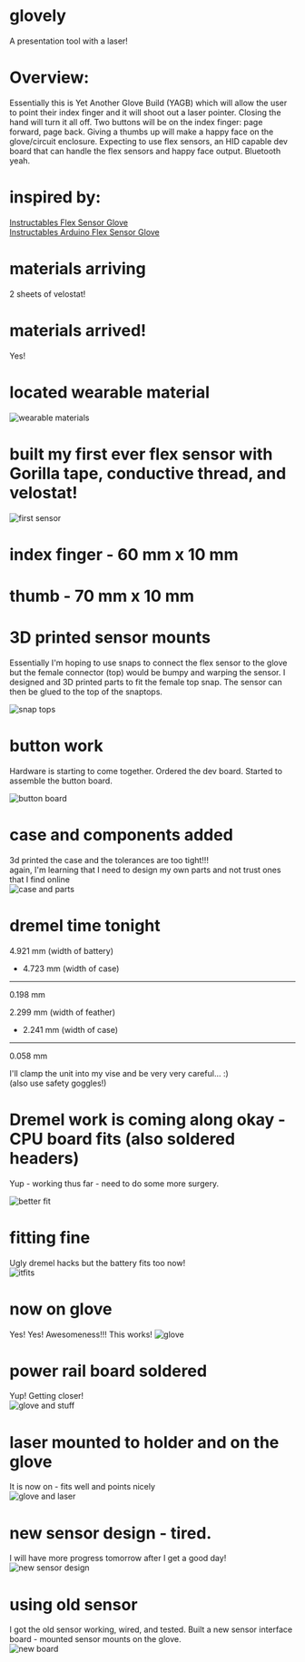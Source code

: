 # glovely
A presentation tool with a laser!

# Overview:
Essentially this is Yet Another Glove Build (YAGB) which will allow the user to point their index finger and it will shoot out a laser pointer.  Closing the hand will turn it all off.  Two buttons will be on the index finger: page forward, page back.  Giving a thumbs up will make a happy face on the glove/circuit enclosure.  Expecting to use flex sensors, an HID capable dev board that can handle the flex sensors and happy face output.  Bluetooth yeah.  

# inspired by:  
[Instructables Flex Sensor Glove](https://www.instructables.com/id/Flex-Sensor-Glove/)  
[Instructables Arduino Flex Sensor Glove](https://www.instructables.com/id/Arduino-Flex-Sensor-Glove/)

# materials arriving
2 sheets of velostat!

# materials arrived!  
Yes!

# located wearable material
![wearable materials](/images/wearableGear.jpg)

# built my first ever flex sensor with Gorilla tape, conductive thread, and velostat!
![first sensor](/images/firstvelostatflexsensor.jpg)

# index finger - 60 mm x 10 mm
# thumb - 70 mm x 10 mm

# 3D printed sensor mounts
Essentially I'm hoping to use snaps to connect the flex sensor to the glove
but the female connector (top) would be bumpy and warping the sensor.  I
designed and 3D printed parts to fit the female top snap.  The sensor can
then be glued to the top of the snaptops.

![snap tops](/images/snap-mounts.jpg)

# button work
Hardware is starting to come together.
Ordered the dev board.
Started to assemble the button board.

![button board](/images/buttons-next-stage.jpg)

# case and components added  
3d printed the case and the tolerances are too tight!!!  
again, I'm learning that I need to design my own parts and not trust ones that I find online  
![case and parts](images/case-and-parts.jpg)  

# dremel time tonight
  4.921 mm (width of battery)  
- 4.723 mm (width of case)  
----------  
  0.198 mm  

  2.299 mm (width of feather)
- 2.241 mm (width of case)
----------
  0.058 mm
  
I'll clamp the unit into my vise and be very very careful...  :)  
(also use safety goggles!)  

# Dremel work is coming along okay - CPU board fits (also soldered headers)
Yup - working thus far - need to do some more surgery.

![better fit](/images/dremelled-board-soldered-headers.jpg)

# fitting fine
Ugly dremel hacks but the battery fits too now!  
![itfits](/images/itfits.jpg)  

# now on glove
Yes!  Yes!  Awesomeness!!!  This works!
![glove](/images/glove-and-board.jpg)

# power rail board soldered
Yup!  Getting closer!  
![glove and stuff](/images/ensemble-soon.jpg)

# laser mounted to holder and on the glove
It is now on - fits well and points nicely  
![glove and laser](/images/laser-mounted.jpg)

# new sensor design - tired.
I will have more progress tomorrow after I get a good day!  
![new sensor design](/images/new-flex-sensor.jpg)

# using old sensor  
I got the old sensor working, wired, and tested.  Built a new sensor interface board - mounted sensor mounts on the glove.  
![new board](/images/flex-sensor-interface-board-flex-mounts.jpg)  